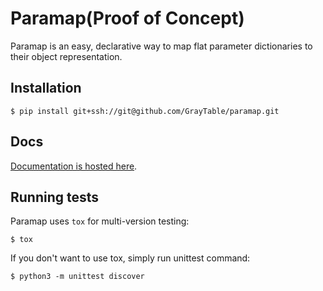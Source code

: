 # Paramap(Proof of Concept)

Paramap is an easy, declarative way to map flat parameter dictionaries to their object representation.

## Installation

```shell
$ pip install git+ssh://git@github.com/GrayTable/paramap.git
```

## Docs

[Documentation is hosted here](https://graytable.github.io/paramap).

## Running tests

Paramap uses `tox` for multi-version testing:

```
$ tox
```

If you don't want to use tox, simply run unittest command:

```
$ python3 -m unittest discover
```
